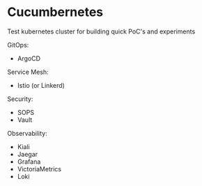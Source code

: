 # Cucumbernetes

Test kubernetes cluster for building quick PoC's and experiments

GitOps:
* ArgoCD

Service Mesh:
* Istio (or Linkerd)

Security:
* SOPS
* Vault

Observability:
* Kiali
* Jaegar
* Grafana
* VictoriaMetrics
* Loki
